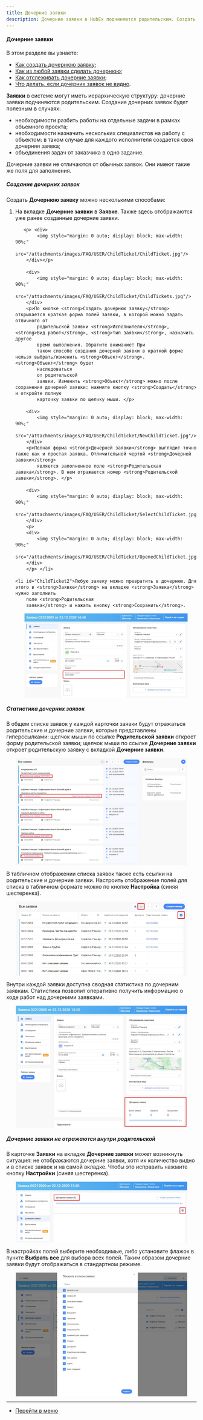 ```yaml
---
title: Дочерние заявки
description: Дочерние заявки в HubEx подчиняются родительским. Создать дочернюю заявку можно в Заявке на вкладке Дочерние заявки. Уже созданную Заявку можно превратить в дочернюю, для этого на вкладке Заявка укажите Родительскую заявку.
---
```


#### Дочерние заявки
В этом разделе вы узнаете:
<html>
<meta charset="utf-8">
<ul>
    <li><a href="#ChildTicket1">Как создать дочернюю заявку</a>;</li>
    <li><a href="#ChildTicket2">Как из любой заявки сделать дочернюю</a>;</li>
    <li><a href="#ChildTicket3">Как отслеживать дочерние заявки</a>;</li>
    <li><a href="#ChildTicket4">Что делать, если дочерних заявок не видно</a>.</li>
   
</ul>
</html>

<body>
<p><strong>Заявки</strong> в системе могут иметь иерархическую структуру: дочерние заявки подчиняются родительским.
    Создание дочерних заявок будет полезным в случаях:
</p>
<ul>
    <li>необходимости разбить работы на отдельные задачи в рамках объемного проекта;</li>
    <li>необходимости назначить нескольких специалистов на работу с объектом: в таком случае для каждого исполнителя
        создается своя дочерняя заявка;
    </li>
    <li>объединения задач от заказчика в одно задание.</li>
</ul>
<p>Дочерние заявки не отличаются от обычных заявок. Они имеют такие же поля для заполнения.</p>

<h5>Создание дочерних заявок</h5>
<p>Создать <strong>Дочернюю заявку</strong> можно несколькими способами:
<ol>
    <li id="ChildTicket1">На вкладке <strong>Дочерние заявки</strong> в <strong>Заявке</strong>.
        Также здесь отображаются уже ранее созданные дочерние заявки.

       <p> <div>
            <img style="margin: 0 auto; display: block; max-width: 90%;"
                 src="/attachments/images/FAQ/USER/ChildTicket/ChildTicket.jpg"/>
        </div></p>

        <div>
            <img style="margin: 0 auto; display: block; max-width: 90%;"
                 src="/attachments/images/FAQ/USER/ChildTicket/ChildTickets.jpg"/>
        </div>
        <p>По кнопке <strong>Создать дочернюю заявку</strong> открывается краткая форма полей заявки, в которой можно задать отличного от
            родительской заявки <strong>Исполнителя</strong>, <strong>Вид работ</strong>, <strong>Тип заявки</strong>, назначить другое
            время выполнения. Обратите внимание! При
            таком способе создания дочерней заявки в краткой форме нельзя выбрать/изменить <strong>Объект</strong>. <strong>Объект</strong> будет
            наследоваться
            от родительской
            заявки. Изменить <strong>Объект</strong> можно после сохранения дочерней заявки: нажмите кнопку <strong>Создать</strong> и откройте полную
            карточку заявки по щелчку мыши. </p>

        <div>
            <img style="margin: 0 auto; display: block; max-width: 90%;"
                 src="/attachments/images/FAQ/USER/ChildTicket/NewChildTicket.jpg"/>
        </div>
        <p>Полная форма <strong>Дочерней заявки</strong> выглядит точно также как и простая заявка. Отличительной чертой <strong>Дочерней заявки</strong>
            является заполненное поле <strong>Родительская заявка</strong>. В нем отражается номер <strong>Родительской заявки</strong>. </p>

        <div>
            <img style="margin: 0 auto; display: block; max-width: 90%;"
                 src="/attachments/images/FAQ/USER/ChildTicket/SelectChildTicket.jpg"/>
        </div>
        <p>
        <div>
            <img style="margin: 0 auto; display: block; max-width: 90%;"
                 src="/attachments/images/FAQ/USER/ChildTicket/OpenedChildTicket.jpg"/>
        </div>
        </p> </li>

    <li id="ChildTicket2">Любую заявку можно превратить в дочернюю. Для этого в <strong>Заявке</strong> на вкладке <strong>Заявка</strong> нужно заполнить
        поле <strong>Родительская
        заявка</strong> и нажать кнопку <strong>Сохранить</strong>.
<p>
        <div>
            <img style="margin: 0 auto; display: block; max-width: 90%;"
                 src="/attachments/images/FAQ/USER/ChildTicket/ParentTicket.jpg"/>
        </div> </p>
    </li>
</ol> </p>

<h5 id="ChildTicket3">Статистика дочерних заявок</h5>
<p>В общем списке заявок у каждой карточки заявки будут отражаться родительские и дочерние заявки, которые представлены
    гиперссылками: щелчок мыши по ссылке <strong>Родительской заявки</strong> откроет форму родительской заявки; щелчок мыши по ссылке
    <strong>Дочерние заявки</strong> откроет родительскую заявку с вкладкой <strong>Дочерние заявки</strong>.</p>
<div>
    <img style="margin: 0 auto; display: block; max-width: 90%;"
         src="/attachments/images/FAQ/USER/ChildTicket/ChildParentTickets.jpg"/>
</div>

<p>В табличном отображении списка заявок также есть ссылки на родительские и дочерние заявки. Настроить отображение
    полей для списка в табличном формате можно по кнопке <strong>Настройка</strong> (синяя шестеренка).</p>
<div>
    <img style="margin: 0 auto; display: block; max-width: 90%;"
         src="/attachments/images/FAQ/USER/ChildTicket/TableTickets.jpg"/>
</div>
<p>Внутри каждой заявки доступна сводная статистика по дочерним заявкам. Статистика позволит оперативно получить
    информацию о ходе работ над дочерними заявками.</p>
<div>
    <img style="margin: 0 auto; display: block; max-width: 90%;"
         src="/attachments/images/FAQ/USER/ChildTicket/Statistics.jpg"/>
</div>

<h5 id="ChildTicket4">Дочерние заявки не отражаются внутри родительской</h5>
<p>В карточке <strong>Заявки</strong> на вкладке <strong>Дочерние заявки</strong> может возникнуть ситуация: не отображаются дочерние заявки, хотя их
    количество видно и в списке заявок и на самой вкладке. Чтобы это исправить нажмите кнопку <strong>Настройки</strong> (синяя
    шестеренка).</p>
<div>
    <img style="margin: 0 auto; display: block; max-width: 90%;"
         src="/attachments/images/FAQ/USER/ChildTicket/Settings.jpg"/>
</div>
<p>В настройках полей выберите необходимые, либо установите флажок в пункте <strong>Выбрать все</strong> для выбора всех полей. Таким
    образом дочерние заявки будут отображаться в стандартном режиме.</p>
<div>
    <img style="margin: 0 auto; display: block; max-width: 90%;"
         src="/attachments/images/FAQ/USER/ChildTicket/Settings2.jpg"/>
</div>
</body>

____
- [Перейти в меню](http://wiki.hubex.ru)
